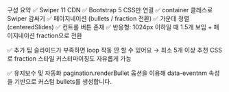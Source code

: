 구성 요약
✅ Swiper 11 CDN
✅ Bootstrap 5 CSS만 연결
✅ container 클래스로 Swiper 감싸기
✅ 페이지네이션 (bullets / fraction 전환)
✅ 가운데 정렬 (centeredSlides)
✅ 컨트롤 버튼 존재
✅ 반응형: 1024px 이하일 때 1.5개 보임 + 페이지네이션 fraction으로 전환

✅ 추가 팁
슬라이드가 부족하면 loop 작동 안 할 수 있어요
 → 최소 5개 이상 추천
CSS로 fraction 스타일 커스터마이징도 자유롭게 가능

✅ 유지보수 및 자동화
pagination.renderBullet 옵션을 이용해 data-eventnm 속성을 기반으로 커스텀 bullets를 생성합니다.